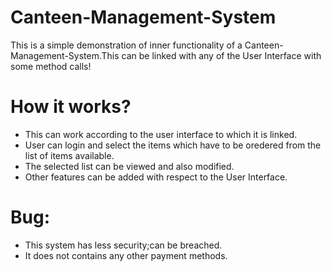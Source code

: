# Canteen-Management-System
 This is a simple demonstration of inner functionality of a Canteen-Management-System.This can be linked with any of the User Interface with some method calls!

# How it works?
- This can work according to the user interface to which it is linked.
- User can login and select the items which have to be oredered from the list of items available.
- The selected list can be viewed and also modified.
- Other features can be added with respect to the User Interface.

# Bug:
- This system has less security;can be breached.
- It does not contains any other payment methods.

